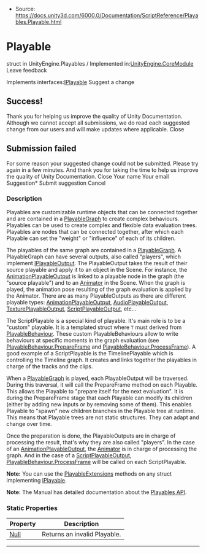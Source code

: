 * Source: https://docs.unity3d.com/6000.0/Documentation/ScriptReference/Playables.Playable.html

# Playable
struct in UnityEngine.Playables
/
Implemented in:[UnityEngine.CoreModule](https://docs.unity3d.com/6000.0/Documentation/ScriptReference/UnityEngine.CoreModule.html)
Leave feedback
  

Implements interfaces:[IPlayable](https://docs.unity3d.com/6000.0/Documentation/ScriptReference/Playables.IPlayable.html)
Suggest a change
## Success!
Thank you for helping us improve the quality of Unity Documentation. Although we cannot accept all submissions, we do read each suggested change from our users and will make updates where applicable.
Close
## Submission failed
For some reason your suggested change could not be submitted. Please <a>try again</a> in a few minutes. And thank you for taking the time to help us improve the quality of Unity Documentation.
Close
Your name Your email Suggestion* Submit suggestion
Cancel
### Description
Playables are customizable runtime objects that can be connected together and are contained in a [PlayableGraph](https://docs.unity3d.com/6000.0/Documentation/ScriptReference/Playables.PlayableGraph.html) to create complex behaviours.
Playables can be used to create complex and flexible data evaluation trees. Playables are nodes that can be connected together, after which each Playable can set the "weight" or "influence" of each of its children.  
  
The playables of the same graph are contained in a [PlayableGraph](https://docs.unity3d.com/6000.0/Documentation/ScriptReference/Playables.PlayableGraph.html). A PlayableGraph can have several outputs, also called "players", which implement [IPlayableOutput](https://docs.unity3d.com/6000.0/Documentation/ScriptReference/Playables.IPlayableOutput.html). The PlayableOutput takes the result of their source playable and apply it to an object in the Scene. For instance, the [AnimationPlayableOutput](https://docs.unity3d.com/6000.0/Documentation/ScriptReference/Animations.AnimationPlayableOutput.html) is linked to a playable node in the graph (the "source playable") and to an [Animator](https://docs.unity3d.com/6000.0/Documentation/ScriptReference/Animator.html) in the Scene. When the graph is played, the animation pose resulting of the graph evaluation is applied by the Animator. There are as many PlayableOutputs as there are different playable types: [AnimationPlayableOutput](https://docs.unity3d.com/6000.0/Documentation/ScriptReference/Animations.AnimationPlayableOutput.html), [AudioPlayableOutput](https://docs.unity3d.com/6000.0/Documentation/ScriptReference/Audio.AudioPlayableOutput.html), [TexturePlayableOutput](https://docs.unity3d.com/6000.0/Documentation/ScriptReference/Experimental.Playables.TexturePlayableOutput.html), [ScriptPlayableOutput](https://docs.unity3d.com/6000.0/Documentation/ScriptReference/Playables.ScriptPlayableOutput.html), etc...  
  
The ScriptPlayable<T> is a special kind of playable. It's main role is to be a "custom" playable. It is a templated struct where `T` must derived from [PlayableBehaviour](https://docs.unity3d.com/6000.0/Documentation/ScriptReference/Playables.PlayableBehaviour.html). These custom PlayableBehaviours allow to write behaviours at specific moments in the graph evaluation (see [PlayableBehaviour.PrepareFrame](https://docs.unity3d.com/6000.0/Documentation/ScriptReference/Playables.PlayableBehaviour.PrepareFrame.html) and [PlayableBehaviour.ProcessFrame](https://docs.unity3d.com/6000.0/Documentation/ScriptReference/Playables.PlayableBehaviour.ProcessFrame.html)). A good example of a ScriptPlayable is the TimelinePlayable which is controlling the Timeline graph. It creates and links together the playables in charge of the tracks and the clips.  
  
When a [PlayableGraph](https://docs.unity3d.com/6000.0/Documentation/ScriptReference/Playables.PlayableGraph.html) is played, each PlayableOutput will be traversed. During this traversal, it will call the PrepareFrame method on each Playable. This allows the Playable to "prepare itself for the next evaluation". It is during the PrepareFrame stage that each Playable can modify its children (either by adding new inputs or by removing some of them). This enables Playable to "spawn" new children branches in the Playable tree at runtime. This means that Playable trees are not static structures. They can adapt and change over time.  
  
Once the preparation is done, the PlayableOutputs are in charge of processing the result, that's why they are also called "players". In the case of an [AnimationPlayableOutput](https://docs.unity3d.com/6000.0/Documentation/ScriptReference/Animations.AnimationPlayableOutput.html), the [Animator](https://docs.unity3d.com/6000.0/Documentation/ScriptReference/Animator.html) is in charge of processing the graph. And in the case of a [ScriptPlayableOutput](https://docs.unity3d.com/6000.0/Documentation/ScriptReference/Playables.ScriptPlayableOutput.html), [PlayableBehaviour.ProcessFrame](https://docs.unity3d.com/6000.0/Documentation/ScriptReference/Playables.PlayableBehaviour.ProcessFrame.html) will be called on each ScriptPlayable.  
  
**Note:** You can use the [PlayableExtensions](https://docs.unity3d.com/6000.0/Documentation/ScriptReference/Playables.PlayableExtensions.html) methods on any struct implementing [IPlayable](https://docs.unity3d.com/6000.0/Documentation/ScriptReference/Playables.IPlayable.html).  
  
**Note:** The Manual has detailed documentation about the [Playables API](https://docs.unity3d.com/6000.0/Documentation/Manual/Playables.html). 
### Static Properties
Property | Description  
---|---  
[Null](https://docs.unity3d.com/6000.0/Documentation/ScriptReference/Playables.Playable.Null.html) | Returns an invalid Playable.  
* * *
